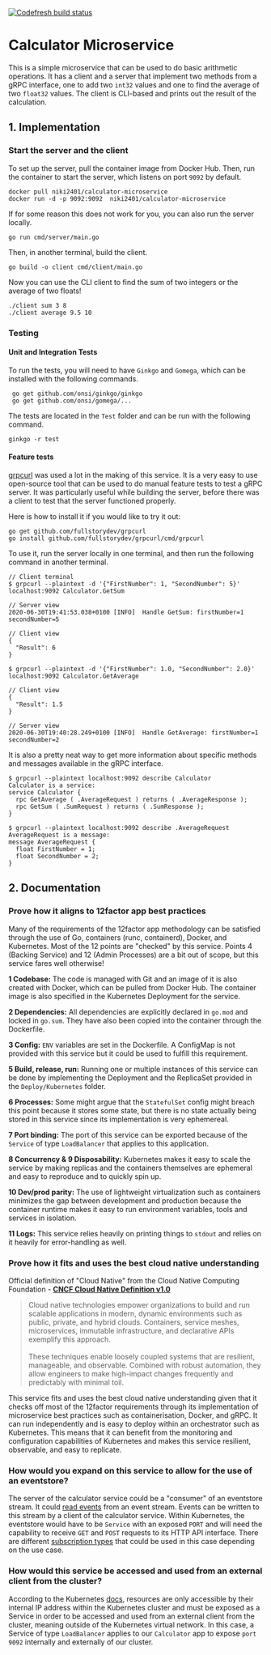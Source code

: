 [![Codefresh build status](https://g.codefresh.io/api/badges/pipeline/zabon/calculator-microservice?key=eyJhbGciOiJIUzI1NiJ9.NWVmYjk4MGM5Zjg4MTkzOTRjZTkzM2Q0.qIGEzYTOB3eZyFH-SLjUYJJzjue2FGMHoGEnJ9h11mw&type=cf-1)](https%3A%2F%2Fg.codefresh.io%2Fpipelines%2Fcalculator-microservice%2Fbuilds%3Ffilter%3Dtrigger%3Abuild~Build%3Bpipeline%3A5efb9893e8d6bb7c8b1aa55c~calculator-microservice)

# Calculator Microservice

This is a simple microservice that can be used to do basic arithmetic operations. It has a client and a server that implement two methods from a gRPC interface, one to add two `int32` values and one to find the average of two `float32` values. The client is CLI-based and prints out the result of the calculation.

## 1. Implementation

### Start the server and the client

To set up the server, pull the container image from Docker Hub. Then, run the container to start the server, which listens on port `9092` by default.

```
docker pull niki2401/calculator-microservice
docker run -d -p 9092:9092  niki2401/calculator-microservice
```

If for some reason this does not work for you, you can also run the server locally.

```
go run cmd/server/main.go
```

Then, in another terminal, build the client.

```
go build -o client cmd/client/main.go
```

Now you can use the CLI client to find the sum of two integers or the average of two floats!

```
./client sum 3 8
./client average 9.5 10
```

### Testing

#### Unit and Integration Tests

To run the tests, you will need to have `Ginkgo` and `Gomega`, which can be installed with the following commands.

```
 go get github.com/onsi/ginkgo/ginkgo
 go get github.com/onsi/gomega/...
```

The tests are located in the `Test` folder and can be run with the following command.

```
ginkgo -r test
```

#### Feature tests

[grpcurl](https://github.com/fullstorydev/grpcurl) was used a lot in the making of this service. It is a very easy to use open-source tool that can be used to do manual feature tests to test a gRPC server. It was particularly useful while building the server, before there was a client to test that the server functioned properly.

Here is how to install it if you would like to try it out:

```
go get github.com/fullstorydev/grpcurl
go install github.com/fullstorydev/grpcurl/cmd/grpcurl
```

To use it, run the server locally in one terminal, and then run the following command in another terminal.

```
// Client terminal
$ grpcurl --plaintext -d '{"FirstNumber": 1, "SecondNumber": 5}' localhost:9092 Calculator.GetSum

// Server view
2020-06-30T19:41:53.038+0100 [INFO]  Handle GetSum: firstNumber=1 secondNumber=5

// Client view
{
  "Result": 6
}
```

```
$ grpcurl --plaintext -d '{"FirstNumber": 1.0, "SecondNumber": 2.0}' localhost:9092 Calculator.GetAverage

// Client view
{
  "Result": 1.5
}

// Server view
2020-06-30T19:40:28.249+0100 [INFO]  Handle GetAverage: firstNumber=1 secondNumber=2
```

It is also a pretty neat way to get more information about specific methods and messages available in the gRPC interface.

```
$ grpcurl --plaintext localhost:9092 describe Calculator
Calculator is a service:
service Calculator {
  rpc GetAverage ( .AverageRequest ) returns ( .AverageResponse );
  rpc GetSum ( .SumRequest ) returns ( .SumResponse );
}
```

```
$ grpcurl --plaintext localhost:9092 describe .AverageRequest
AverageRequest is a message:
message AverageRequest {
  float FirstNumber = 1;
  float SecondNumber = 2;
}
```

## 2. Documentation

### Prove how it aligns to 12factor app best practices

Many of the requirements of the 12factor app methodology can be satisfied through the use of Go, containers (runc, containerd), Docker, and Kubernetes. Most of the 12 points are "checked" by this service. Points 4 (Backing Service) and 12 (Admin Processes) are a bit out of scope, but this service fares well otherwise!

**1 Codebase:** The code is managed with Git and an image of it is also created with Docker, which can be pulled from Docker Hub. The container image is also specified in the Kubernetes Deployment for the service.

**2 Dependencies:** All dependencies are explicitly declared in `go.mod` and locked in `go.sum`. They have also been copied into the container through the Dockerfile.

**3 Config:** `ENV` variables are set in the Dockerfile. A ConfigMap is not provided with this service but it could be used to fulfill this requirement.

**5 Build, release, run:** Running one or multiple instances of this service can be done by implementing the Deployment and the ReplicaSet provided in the `Deploy/Kubernetes` folder.

**6 Processes:** Some might argue that the `StatefulSet` config might breach this point because it stores some state, but there is no state actually being stored in this service since its implementation is very ephemereal.

**7 Port binding:** The port of this service can be exported because of the `Service` of type `LoadBalancer` that applies to this application.

**8 Concurrency & 9 Disposability:** Kubernetes makes it easy to scale the service by making replicas and the containers themselves are ephemeral and easy to reproduce and to quickly spin up.

**10 Dev/prod parity:** The use of lightweight virtualization such as containers minimizes the gap between development and production because the container runtime makes it easy to run environment variables, tools and services in isolation.

**11 Logs:** This service relies heavily on printing things to `stdout` and relies on it heavily for error-handling as well.

### Prove how it fits and uses the best cloud native understanding

Official definition of "Cloud Native" from the Cloud Native Computing Foundation - **[CNCF Cloud Native Definition v1.0](https://github.com/cncf/foundation/blob/master/charter.md#1-mission-of-the-cloud-native-computing-foundation)**

> Cloud native technologies empower organizations to build and run scalable applications in modern, dynamic environments such as public, private, and hybrid clouds. Containers, service meshes, microservices, immutable infrastructure, and declarative APIs exemplify this approach.
> </br></br>
> These techniques enable loosely coupled systems that are resilient, manageable, and observable. Combined with robust automation, they allow engineers to make high-impact changes frequently and predictably with minimal toil.

This service fits and uses the best cloud native understanding given that it checks off most of the 12factor requirements through its implementation of microservice best practices such as containerisation, Docker, and gRPC. It can run independently and is easy to deploy within an orchestrator such as Kubernetes. This means that it can benefit from the monitoring and configuration capabilities of Kubernetes and makes this service resilient, observable, and easy to replicate.

### How would you expand on this service to allow for the use of an eventstore?

The server of the calculator service could be a "consumer" of an eventstore stream. It could [read events](https://eventstore.com/docs/getting-started/reading-subscribing-events/index.html?tabs=tabid-6%2Ctabid-dotnet-client%2Ctabid-dotnet-read-event%2Ctabid-create-sub-dotnet) from an event stream. Events can be written to this stream by a client of the calculator service. Within Kubernetes, the eventstore would have to be `Service` with an exposed `PORT` and will need the capability to receive `GET` and `POST` requests to its HTTP API interface. There are different [subscription types](https://eventstore.com/docs/getting-started/reading-subscribing-events/index.html?tabs=tabid-6%2Ctabid-dotnet-client%2Ctabid-10%2Ctabid-create-sub-dotnet#subscription-types) that could be used in this case depending on the use case.

### How would this service be accessed and used from an external client from the cluster?

According to the Kubernetes [docs](https://kubernetes.io/docs/tutorials/hello-minikube/#create-a-service), resources are only accessible by their internal IP address within the Kubernetes cluster and must be exposed as a Service in order to be accessed and used from an external client from the cluster, meaning outside of the Kubernetes virtual network. In this case, a Service of type `LoadBalancer` applies to our `Calculator` app to expose `port 9092` internally and externally of our cluster.
